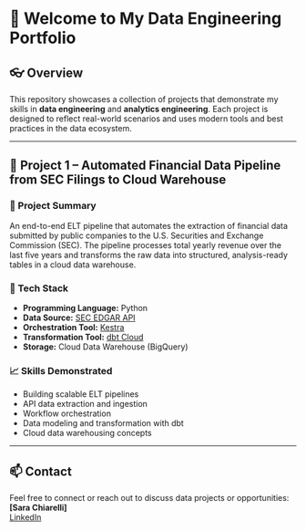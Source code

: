 # 👋 Welcome to My Data Engineering Portfolio

## :eyeglasses: Overview
This repository showcases a collection of projects that demonstrate my skills in **data engineering** and **analytics engineering**. Each project is designed to reflect real-world scenarios and uses modern tools and best practices in the data ecosystem.

---

## :scroll: Project 1 – Automated Financial Data Pipeline from SEC Filings to Cloud Warehouse

### 📌 Project Summary
An end-to-end ELT pipeline that automates the extraction of financial data submitted by public companies to the U.S. Securities and Exchange Commission (SEC). The pipeline processes total yearly revenue over the last five years and transforms the raw data into structured, analysis-ready tables in a cloud data warehouse.

### 🔧 Tech Stack
- **Programming Language:** Python  
- **Data Source:** [SEC EDGAR API](https://www.sec.gov/edgar.shtml)  
- **Orchestration Tool:** [Kestra](https://kestra.io/)  
- **Transformation Tool:** [dbt Cloud](https://www.getdbt.com/)  
- **Storage:** Cloud Data Warehouse (BigQuery)

### 📈 Skills Demonstrated
- Building scalable ELT pipelines  
- API data extraction and ingestion  
- Workflow orchestration  
- Data modeling and transformation with dbt  
- Cloud data warehousing concepts

---

## 📫 Contact  
Feel free to connect or reach out to discuss data projects or opportunities:  
**[Sara Chiarelli]**  
[LinkedIn](www.linkedin.com/in/sara-chiarelli-397167276)  


